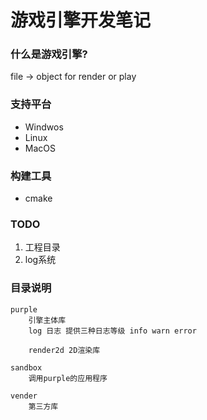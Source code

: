 # 游戏引擎开发笔记

### 什么是游戏引擎?
file -> object for render or play

### 支持平台
- Windwos 
- Linux
- MacOS

### 构建工具 
- cmake

### TODO
1. 工程目录
2. log系统

### 目录说明
    purple 
        引擎主体库
        log 日志 提供三种日志等级 info warn error

        render2d 2D渲染库
            
    sandbox 
        调用purple的应用程序

    vender
        第三方库



